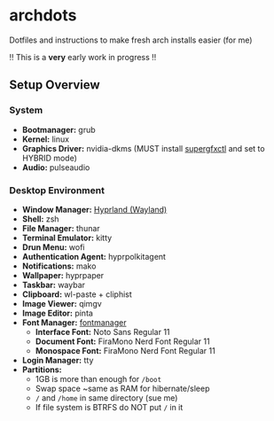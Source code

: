 # archdots
Dotfiles and instructions to make fresh arch installs easier (for me)

!! This is a <strong>very</strong> early work in progress !!

<h2>Setup Overview</h2>
  <h3>System</h3>
    <ul>
      <li><strong>Bootmanager:</strong> grub</li>
      <li><strong>Kernel:</strong> linux</li>
      <li><strong>Graphics Driver:</strong> nvidia-dkms (MUST install <a href="https://gitlab.com/asus-linux/supergfxctl">supergfxctl</a> and set to HYBRID mode)</li>
      <li><strong>Audio:</strong> pulseaudio</li>
    </ul>

  <h3>Desktop Environment</h3>
    <ul>
    <li><strong>Window Manager:</strong> <a href="https://github.com/hyprwm/Hyprland">Hyprland (Wayland)</a></li>
    <li><strong>Shell:</strong> zsh</li>
    <li><strong>File Manager:</strong> thunar</li>
    <li><strong>Terminal Emulator:</strong> kitty</li>
    <li><strong>Drun Menu:</strong> wofi</li>
    <li><strong>Authentication Agent:</strong> hyprpolkitagent</li>
    <li><strong>Notifications:</strong> mako</li>
    <li><strong>Wallpaper:</strong> hyprpaper</li>
    <li><strong>Taskbar:</strong> waybar</li>
    <li><strong>Clipboard:</strong> wl-paste + cliphist</li>
    <li><strong>Image Viewer:</strong> qimgv</li>
    <li><strong>Image Editor:</strong> pinta</li>
    <li>
      <strong>Font Manager:</strong> <a href="https://github.com/FontManager/font-manager">fontmanager</a>
      <ul>
        <li><strong>Interface Font:</strong> Noto Sans Regular 11</li>
        <li><strong>Document Font:</strong> FiraMono Nerd Font Regular 11</li>
        <li><strong>Monospace Font:</strong> FiraMono Nerd Font Regular 11</li>
      </ul>
    </li>
    <li><strong>Login Manager:</strong> tty</li>
    <li>
      <strong>Partitions:</strong> 
      <ul>
        <li>1GB is more than enough for <code>/boot</code></li>
        <li>Swap space ~same as RAM for hibernate/sleep</li>
        <li><code>/</code> and <code>/home</code> in same directory (sue me)</li>
        <li>If file system is BTRFS do NOT put <code>/</code> in it
  </li>
</ul>

